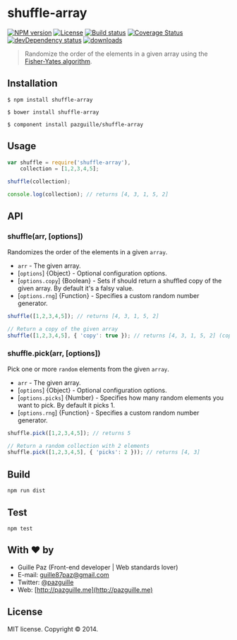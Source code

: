 # shuffle-array

[![NPM version][npm-image]][npm-link] [![License][lic-image]][npm-link] [![Build status][travis-image]][travis-link] [![Coverage Status][coverage-image]][coverage-link] [![devDependency status][devdeps-image]][devdeps-link] [![downloads][dt-image]][npm-link]

> Randomize the order of the elements in a given array using the [Fisher-Yates algorithm](https://en.wikipedia.org/wiki/Fisher%E2%80%93Yates_shuffle).

## Installation

    $ npm install shuffle-array

    $ bower install shuffle-array

    $ component install pazguille/shuffle-array

## Usage
```js
var shuffle = require('shuffle-array'),
    collection = [1,2,3,4,5];

shuffle(collection);

console.log(collection); // returns [4, 3, 1, 5, 2]
```

## API

### shuffle(arr, [options])
Randomizes the order of the elements in a given `array`.
- `arr` - The given array.
- [`options`] {Object} - Optional configuration options.
- [`options.copy`] {Boolean} - Sets if should return a shuffled copy of the given array. By default it's a falsy value.
- [`options.rng`] {Function} - Specifies a custom random number generator.

```js
shuffle([1,2,3,4,5]); // returns [4, 3, 1, 5, 2]

// Return a copy of the given array
shuffle([1,2,3,4,5], { 'copy': true }); // returns [4, 3, 1, 5, 2] (copied)
```

### shuffle.pick(arr, [options])
Pick one or more `random` elements from the given `array`.
- `arr` - The given array.
- [`options`] {Object} - Optional configuration options.
- [`options.picks`] {Number} - Specifies how many random elements you want to pick. By default it picks 1.
- [`options.rng`] {Function} - Specifies a custom random number generator.

```js
shuffle.pick([1,2,3,4,5]); // returns 5

// Return a random collection with 2 elements
shuffle.pick([1,2,3,4,5], { 'picks': 2 })); // returns [4, 3]
```

## Build

    npm run dist

## Test

    npm test

## With :heart: by
- Guille Paz (Front-end developer | Web standards lover)
- E-mail: [guille87paz@gmail.com](mailto:guille87paz@gmail.com)
- Twitter: [@pazguille](http://twitter.com/pazguille)
- Web: [http://pazguille.me](http://pazguille.me)

## License
MIT license. Copyright © 2014.

[npm-image]: https://img.shields.io/npm/v/shuffle-array.svg
[lic-image]: https://img.shields.io/npm/l/shuffle-array.svg
[npm-link]: https://npmjs.org/package/shuffle-array
[travis-image]: https://img.shields.io/travis/pazguille/shuffle-array.svg
[travis-link]: https://travis-ci.org/pazguille/shuffle-array
[devdeps-image]: https://img.shields.io/david/dev/pazguille/shuffle-array.svg
[devdeps-link]: https://david-dm.org/pazguille/shuffle-array#info=devDependencies
[dt-image]: https://img.shields.io/npm/dt/shuffle-array.svg
[coverage-image]: https://img.shields.io/coveralls/pazguille/shuffle-array.svg
[coverage-link]: https://coveralls.io/github/pazguille/shuffle-array
